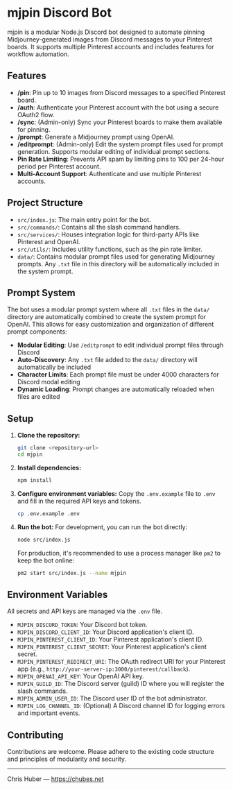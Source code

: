 # mjpin Discord Bot

mjpin is a modular Node.js Discord bot designed to automate pinning Midjourney-generated images from Discord messages to your Pinterest boards. It supports multiple Pinterest accounts and includes features for workflow automation.

## Features
- **/pin**: Pin up to 10 images from Discord messages to a specified Pinterest board.
- **/auth**: Authenticate your Pinterest account with the bot using a secure OAuth2 flow.
- **/sync**: (Admin-only) Sync your Pinterest boards to make them available for pinning.
- **/prompt**: Generate a Midjourney prompt using OpenAI.
- **/editprompt**: (Admin-only) Edit the system prompt files used for prompt generation. Supports modular editing of individual prompt sections.
- **Pin Rate Limiting**: Prevents API spam by limiting pins to 100 per 24-hour period per Pinterest account.
- **Multi-Account Support**: Authenticate and use multiple Pinterest accounts.

## Project Structure
- `src/index.js`: The main entry point for the bot.
- `src/commands/`: Contains all the slash command handlers.
- `src/services/`: Houses integration logic for third-party APIs like Pinterest and OpenAI.
- `src/utils/`: Includes utility functions, such as the pin rate limiter.
- `data/`: Contains modular prompt files used for generating Midjourney prompts. Any `.txt` file in this directory will be automatically included in the system prompt.

## Prompt System
The bot uses a modular prompt system where all `.txt` files in the `data/` directory are automatically combined to create the system prompt for OpenAI. This allows for easy customization and organization of different prompt components:

- **Modular Editing**: Use `/editprompt` to edit individual prompt files through Discord
- **Auto-Discovery**: Any `.txt` file added to the `data/` directory will automatically be included
- **Character Limits**: Each prompt file must be under 4000 characters for Discord modal editing
- **Dynamic Loading**: Prompt changes are automatically reloaded when files are edited

## Setup
1.  **Clone the repository:**
    ```bash
    git clone <repository-url>
    cd mjpin
    ```
2.  **Install dependencies:**
    ```bash
    npm install
    ```
3.  **Configure environment variables:**
    Copy the `.env.example` file to `.env` and fill in the required API keys and tokens.
    ```bash
    cp .env.example .env
    ```
4.  **Run the bot:**
    For development, you can run the bot directly:
    ```bash
    node src/index.js
    ```
    For production, it's recommended to use a process manager like `pm2` to keep the bot online:
    ```bash
    pm2 start src/index.js --name mjpin
    ```

## Environment Variables
All secrets and API keys are managed via the `.env` file.

- `MJPIN_DISCORD_TOKEN`: Your Discord bot token.
- `MJPIN_DISCORD_CLIENT_ID`: Your Discord application's client ID.
- `MJPIN_PINTEREST_CLIENT_ID`: Your Pinterest application's client ID.
- `MJPIN_PINTEREST_CLIENT_SECRET`: Your Pinterest application's client secret.
- `MJPIN_PINTEREST_REDIRECT_URI`: The OAuth redirect URI for your Pinterest app (e.g., `http://your-server-ip:3000/pinterest/callback`).
- `MJPIN_OPENAI_API_KEY`: Your OpenAI API key.
- `MJPIN_GUILD_ID`: The Discord server (guild) ID where you will register the slash commands.
- `MJPIN_ADMIN_USER_ID`: The Discord user ID of the bot administrator.
- `MJPIN_LOG_CHANNEL_ID`: (Optional) A Discord channel ID for logging errors and important events.

## Contributing
Contributions are welcome. Please adhere to the existing code structure and principles of modularity and security.

---
Chris Huber — https://chubes.net
